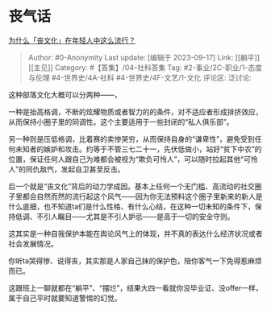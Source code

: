 # 丧气话
[为什么「丧文化」在年轻人中这么流行？](https://www.zhihu.com/question/281756338/answer/3214348555)

> Author: #0-Anonymity
> Last update: [编辑于 2023-09-17]
> Link: [[躺平]] [[主见]]
> Category: #【答集】/04-社科答集
> Tag: #2-事业/2C-职业/1-态度与伦理 #4-世界史/4A-社科 #4-世界史/4F-文艺/1-文化
> 评论区:
> 泛讨论:

这种部落文化大概可以分两种——，

一种是抬高格调，不断的炫耀物质或者智力的的条件，对不适应者形成排挤效应，从而保持小圈子里的同调性。这个主要适用于一些封闭的“私人俱乐部”。

另一种则是压低格调，比着赛的卖惨哭穷，从而保持自身的“谦卑性”，避免受到任何未知者的嫉妒和攻击。约等于不管三七二十一，先伏低做小，站好“贫下中农”的位置，保证任何人跟自己为难都会被视为“欺负可怜人”，可以随时拉起其他“可怜人”的同仇敌忾，发起自卫甚至反击。

后一个就是“丧文化”背后的动力学成因。基本上任何一个无门槛、高流动的社交圈子里都会自然而然的流行起这个风气——因为你无法预料这个圈子里新来的新人是什么底细，也不知道ta们是什么性格、有什么心结，在这种一切未知的条件下，保持低调、不引人瞩目——尤其是不引人妒忌——是高于一切的安全守则。

这其实是一种自我保护本能在舆论风气上的体现，并不真的表达什么经济状况或者社会发展情况。

你听ta哭得惨、说得丧，其实那是人家自己抹的保护色，陪你客气一下免得惹麻烦而已。

这跟班上一聊就都在“躺平”、“摆烂”，结果大四一看就你没毕业证、没offer一样，属于自己平时就要知道警惕的幻觉。
